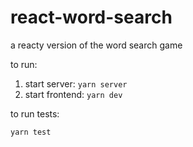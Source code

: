 # react-word-search
a reacty version of the word search game

to run:

1. start server: <code>yarn server</code>
2. start frontend: <code>yarn dev</code>

to run tests:

<code>yarn test</code>
